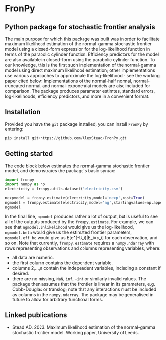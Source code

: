 # FronPy
## Python package for stochastic frontier analysis
The main purpose for which this package was built was in order to facilitate maximum likelihood estimation of the normal-gamma stochastic frontier model using a closed-form expression for the log-likelihood function in terms of the parabolic cylinder function. Efficiency predictors for the model are also available in closed-form using the parabolic cylinder function. To our knowledge, this is the first such implementation of the normal-gamma model using direct maximum likelihood estimation; other implementations use various approaches to approximate the log-likelihood - see the working paper cited below. Implementations of the normal-half normal, normal-truncated normal, and normal-exponential models are also included for comparison. The package produces parameter estimtes, standard errors, log-likelihoods, efficiency predictors, and more in a convenient format.

## Installation
Provided you have the `git` package installed, you can install `FronPy` by entering: 
```python
pip install git+https://github.com/AlexStead/FronPy.git
```

## Getting started
The code block below estimates the normal-gamma stochastic frontier model, and demonstrates the package's basic syntax:
```python
import fronpy
import numpy as np
electricity = fronpy.utils.dataset('electricity.csv')

nexpmodel = fronpy.estimate(electricity,model='nexp',cost=True)
ngmodel = fronpy.estimate(electricity,model='ng',startingvalues=np.append(nexpmodel.theta,0),cost=True)
ngmodel
```
In the final line, `ngmodel` produces rather a lot of output, but is useful to see all of the outputs produced by the `fronpy.estimate`. For example, we can see that `ngmodel.lnlikelihood` would give us the log-likelihood, `ngmodel.beta` would give us the estimated frontier parameters, `ngmodel.eff_bc` would give us E[e^(-U_i)|E_i=ε_i] for each observation, and so on. Note that currently, `fronpy.estimate` requires a `numpy.ndarray` with rows representing observations and columns representing variables, where:
- all data are numeric.
- the first column contains the dependent variable.
- columns 2,...,n contain the independent variables, including a constant if desired.
- there are no missing, `NaN`, `inf`, `-inf` or similarly invalid values.
The package then assumes that the frontier is linear in its parameters, e.g. Cobb-Douglas or translog; note that any interactions must be included as columns in the `numpy.ndarray`. The package may be generalised in future to allow for arbitrary functional forms.

## Linked publications
- Stead AD. 2023. Maximum likelihood estimation of the normal-gamma stochastic frontier model. Working paper, University of Leeds.
